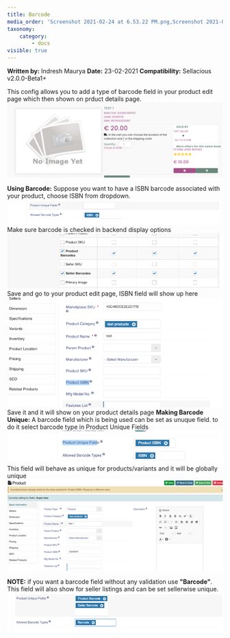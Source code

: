```yaml
---
title: Barcode
media_order: 'Screenshot 2021-02-24 at 6.53.22 PM.png,Screenshot 2021-02-24 at 6.59.10 PM.png,Screenshot 2021-02-24 at 7.01.03 PM.png,Screenshot 2021-02-24 at 7.08.16 PM.png,Screenshot 2021-02-24 at 7.14.05 PM.png,Screenshot 2021-02-24 at 7.17.08 PM.png,Screenshot 2021-02-24 at 7.20.25 PM.png'
taxonomy:
    category:
        - docs
visible: true
---
```


**Written by:** Indresh Maurya
**Date:** 23-02-2021
**Compatibility:** Sellacious v2.0.0-Beta1+

This config allows you to add a type of barcode field in your product edit page which then shown on prduct details page.
![](Screenshot%202021-02-24%20at%206.59.10%20PM.png)

**Using Barcode:**
Suppose you want to have a ISBN barcode associated with your product, choose ISBN from dropdown. 
![](Screenshot%202021-02-24%20at%206.53.22%20PM.png)
Make sure barcode is checked in backend display options
![](Screenshot%202021-02-24%20at%207.01.03%20PM.png)
Save and go to your product edit page, ISBN field will show up here
![](Screenshot%202021-02-24%20at%207.08.16%20PM.png)
Save it and it will show on your product details page
**Making Barcode Unique:**
A barcode field which is being used can be set as unuque field. to do it select barcode type in Product Unique Fields
![](Screenshot%202021-02-24%20at%207.14.05%20PM.png)
This field will behave as unique for products/variants and it will be globally unique
![](Screenshot%202021-02-24%20at%207.17.08%20PM.png)

**NOTE:** if you want a barcode field without any validation use **"Barcode"**. This field will also show for seller  listings and can be set sellerwise unique.
![](Screenshot%202021-02-24%20at%207.20.25%20PM.png)